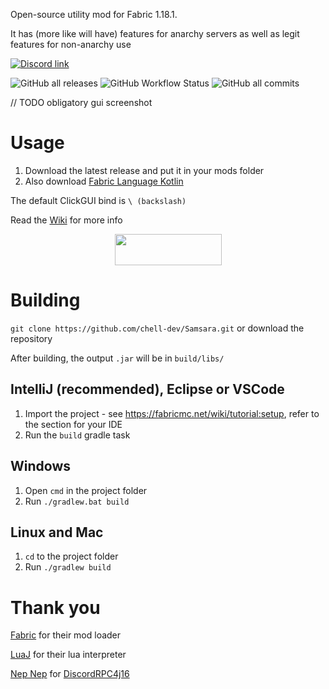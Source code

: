 Open-source utility mod for Fabric 1.18.1.

It has (more like will have) features for anarchy servers as well as legit features for non-anarchy use

[![Discord link](https://img.shields.io/badge/discord-click%20to%20join-5865F2)](https://discord.gg/ubfWKsQTDG)

![GitHub all releases](https://img.shields.io/github/downloads/chell-dev/Samsara/total)
![GitHub Workflow Status](https://img.shields.io/github/workflow/status/chell-dev/Samsara/Gradle%20build%20and%20release%20or%20upload%20artifacts)
![GitHub all commits](https://badgen.net/github/commits/chell-dev/Samsara)

// TODO obligatory gui screenshot

# Usage
1. Download the latest release and put it in your mods folder
2. Also download [Fabric Language Kotlin](https://www.curseforge.com/minecraft/mc-mods/fabric-language-kotlin/download)

The default ClickGUI bind is `\ (backslash)`

Read the [Wiki](https://github.com/chell-dev/Samsara/wiki) for more info

<p><a title="Fabric Language Kotlin" href="https://minecraft.curseforge.com/projects/fabric-language-kotlin" target="_blank" rel="noopener noreferrer"><img style="display: block; margin-left: auto; margin-right: auto;" src="https://i.imgur.com/c1DH9VL.png" alt="" width="171" height="50" /></a></p>

# Building
`git clone https://github.com/chell-dev/Samsara.git` or download the repository

After building, the output `.jar` will be in `build/libs/`

## IntelliJ (recommended), Eclipse or VSCode

1. Import the project - see https://fabricmc.net/wiki/tutorial:setup, refer to the section for your IDE
2. Run the `build` gradle task

## Windows
1. Open `cmd` in the project folder
2. Run `./gradlew.bat build`

## Linux and Mac
1. `cd` to the project folder
2. Run `./gradlew build`

# Thank you

[Fabric](https://fabricmc.net/) for their mod loader

[LuaJ](https://github.com/luaj/luaj) for their lua interpreter

[Nep Nep](https://github.com/NepNep21) for [DiscordRPC4j16](https://github.com/NepNep21/DiscordRPC4j16)
